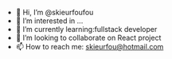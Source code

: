 - 👋 Hi, I’m @skieurfoufou
- 👀 I’m interested in ...
- 🌱 I’m currently learning:fullstack developer
- 💞️ I’m looking to collaborate on React project
- 📫 How to reach me: skieurfou@hotmail.com

<!---
skieurfoufou/skieurfoufou is a ✨ special ✨ repository because its `README.md` (this file) appears on your GitHub profile.
You can click the Preview link to take a look at your changes.
--->
